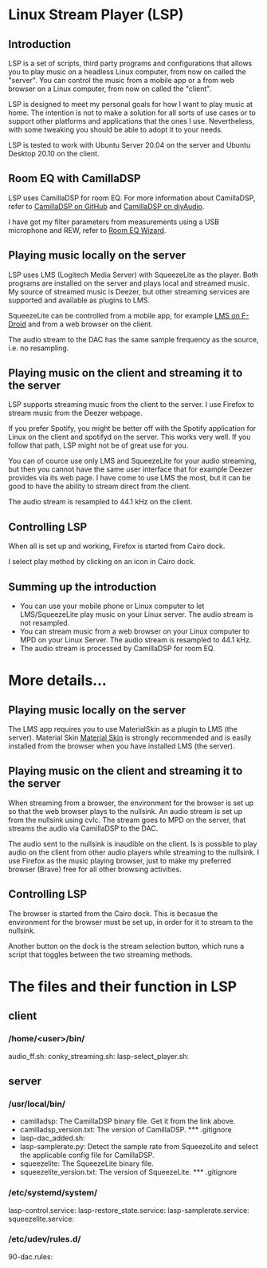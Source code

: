 # Linux Stream Player (LSP)
## Introduction
LSP is a set of scripts, third party programs and configurations that allows you to play music on a headless Linux computer, from now on called the "server". You can control the music from a mobile app or a from web browser on a Linux computer, from now on called the "client".

LSP is designed to meet my personal goals for how I want to play music at home. The intention is not to make a solution for all sorts of use cases or to support other platforms and applications that the ones I use. Nevertheless, with some tweaking you should be able to adopt it to your needs.

LSP is tested to work with Ubuntu Server 20.04 on the server and Ubuntu Desktop 20.10 on the client.

## Room EQ with CamillaDSP
LSP uses CamillaDSP for room EQ. For more information about CamillaDSP, refer to [CamillaDSP on GitHub](https://github.com/HEnquist/camilladsp)
and [CamillaDSP on diyAudio](https://github.com/HEnquist/pycamilladsp).

I have got my filter parameters from measurements using a USB microphone and REW, refer to [Room EQ Wizard](https://www.roomeqwizard.com/).

## Playing music locally on the server
LSP uses LMS (Logitech Media Server) with SqueezeLite as the player. Both programs are installed on the server and plays local and streamed music. My source of streamed music is Deezer, but other streaming services are supported and available as plugins to LMS.

SqueezeLite can be controlled from a mobile app, for example [LMS on F-Droid](https://f-droid.org/en/packages/com.craigd.lmsmaterial.app/) and from a web browser on the client.

The audio stream to the DAC has the same sample frequency as the source, i.e. no resampling.

## Playing music on the client and streaming it to the server
LSP supports streaming music from the client to the server. I use Firefox to stream music from the Deezer webpage.

If you prefer Spotify, you might be better off with the Spotify application for Linux on the client and spotifyd on the server. This works very well. If you follow that path, LSP might not be of great use for you.

You can of cource use only LMS and SqueezeLite for your audio streaming, but then you cannot have the same user interface that for example Deezer provides via its web page. I have come to use LMS the most, but it can be good to have the ability to stream direct from the client.

The audio stream is resampled to 44.1 kHz on the client.

## Controlling LSP
When all is set up and working, Firefox is started from Cairo dock.

I select play method by clicking on an icon in Cairo dock.

## Summing up the introduction
* You can use your mobile phone or Linux computer to let LMS/SqueezeLite play music on your Linux server. The audio stream is not resampled.
* You can stream music from a web browser on your Linux computer to MPD on your Linux Server. The audio stream is resampled to 44.1 kHz.
* The audio stream is processed by CamillaDSP for room EQ.

# More details...
## Playing music locally on the server

The LMS app requires you to use MaterialSkin as a plugin to LMS (the server). Material Skin [Material Skin](https://github.com/CDrummond/lms-material) is strongly recommended and is easily installed from the browser when you have installed LMS (the server).

## Playing music on the client and streaming it to the server
When streaming from a browser, the environment for the browser is set up so that the web browser plays to the nullsink. An audio stream is set up from the nullsink using cvlc. The stream goes to MPD on the server, that streams the audio via CamillaDSP to the DAC. 

The audio sent to the nullsink is inaudible on the client. Is is possible to play audio on the client from other audio players while streaming to the nullsink.
I use Firefox as the music playing browser, just to make my preferred browser (Brave) free for all other browsing activities.

## Controlling LSP
The browser is started from the Cairo dock. This is becasue the environment for the browser must be set up, in order for it to stream to the nullsink.

Another button on the dock is the stream selection button, which runs a script that toggles between the two streaming methods.

# The files and their function in LSP
## client
### /home/\<user\>/bin/
audio_ff.sh:
conky_streaming.sh:
lasp-select_player.sh:

## server
### /usr/local/bin/
* camilladsp: The CamillaDSP binary file. Get it from the link above.
* camilladsp_version.txt: The version of CamillaDSP. *** .gitignore
* lasp-dac_added.sh: 
* lasp-samplerate.py: Detect the sample rate from SqueezeLite and select the applicable config file for CamillaDSP.
* squeezelite: The SqueezeLite binary file.
* squeezelite_version.txt: The version of SqueezeLite. *** .gitignore

### /etc/systemd/system/
lasp-control.service:
lasp-restore_state.service:
lasp-samplerate.service:
squeezelite.service: 

### /etc/udev/rules.d/
90-dac.rules:
